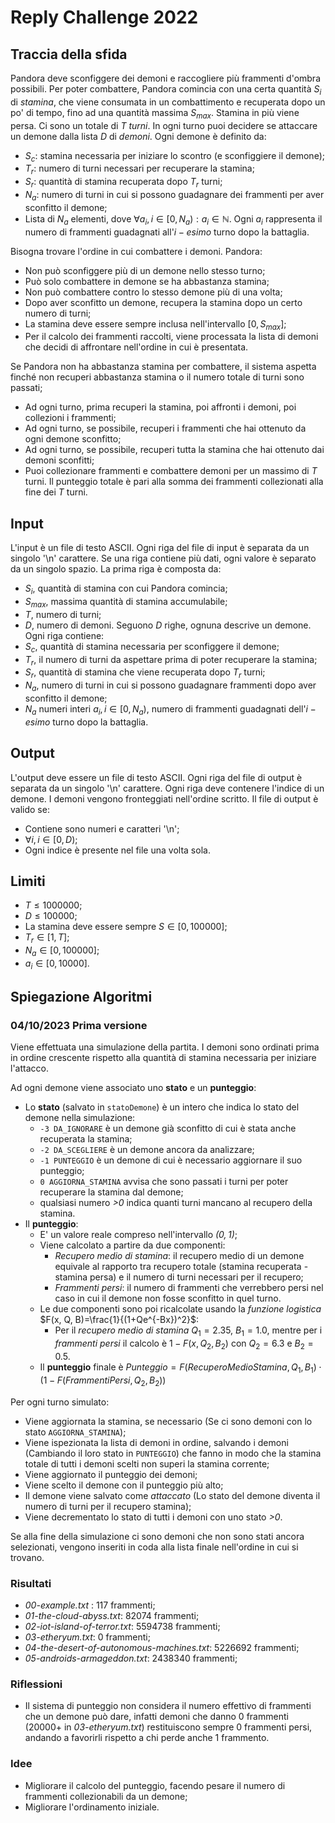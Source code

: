 # Reply Challenge 2022

## Traccia della sfida
Pandora deve sconfiggere dei demoni e raccogliere più frammenti d'ombra possibili.
Per poter combattere, Pandora comincia con una certa quantità $S_{i}$ di *stamina*, che viene consumata in un combattimento e recuperata dopo un po' di tempo, fino ad una quantità massima $S_{max}$. Stamina in più viene persa.
Ci sono un totale di $T$ *turni*. In ogni turno puoi decidere se attaccare un demone dalla lista $D$ di *demoni*.
Ogni demone è definito da:
- $S_{c}$: stamina necessaria per iniziare lo scontro (e sconfiggiere il demone);
- $T_{r}$: numero di turni necessari per recuperare la stamina;
- $S_{r}$: quantità di stamina recuperata dopo $T_{r}$ turni;
- $N_{a}$: numero di turni in cui si possono guadagnare dei frammenti per aver sconfitto il demone;
- Lista di $N_{a}$ elementi, dove $\forall a_{i}, i\in [0,N_{a}):a_{i}\in \mathbb{N}$. Ogni $a_{i}$ rappresenta il numero di frammenti guadagnati all'$i-esimo$ turno dopo la battaglia.

Bisogna trovare l'ordine in cui combattere i demoni.
Pandora:
- Non può sconfiggere più di un demone nello stesso turno;
- Può solo combattere in demone se ha abbastanza stamina;
- Non può combattere contro lo stesso demone più di una volta;
- Dopo aver sconfitto un demone, recupera la stamina dopo un certo numero di turni;
- La stamina deve essere sempre inclusa nell'intervallo $[0,S_{max}]$;
- Per il calcolo dei frammenti raccolti, viene processata la lista di demoni che decidi di affrontare nell'ordine in cui è presentata. 

Se Pandora non ha abbastanza stamina per combattere, il sistema aspetta finché non recuperi abbastanza stamina o il numero totale di turni sono passati;
- Ad ogni turno, prima recuperi la stamina, poi affronti i demoni, poi collezioni i frammenti;
- Ad ogni turno, se possibile, recuperi i frammenti che hai ottenuto da ogni demone sconfitto;
- Ad ogni turno, se possibile, recuperi tutta la stamina che hai ottenuto dai demoni sconfitti;
- Puoi collezionare frammenti e combattere demoni per un massimo di $T$ turni.
Il punteggio totale è pari alla somma dei frammenti collezionati alla fine dei $T$ turni.

## Input
L'input è un file di testo ASCII. Ogni riga del file di input è separata da un singolo '\n' carattere. Se una riga contiene più dati, ogni valore è separato da un singolo spazio.
La prima riga è composta da:
- $S_{i}$, quantità di stamina con cui Pandora comincia;
- $S_{max}$, massima quantità di stamina accumulabile;
- $T$, numero di turni;
- $D$, numero di demoni.
Seguono $D$ righe, ognuna descrive un demone. Ogni riga contiene:
- $S_{c}$, quantità di stamina necessaria per sconfiggere il demone;
- $T_{r}$, il numero di turni da aspettare prima di poter recuperare la stamina;
- $S_{r}$, quantità di stamina che viene recuperata dopo $T_{r}$ turni;
- $N_{a}$, numero di turni in cui si possono guadagnare frammenti dopo aver sconfitto il demone;
- $N_{a}$ numeri interi $a_{i}, i\in [0,N_{a})$, numero di frammenti guadagnati dell'$i-esimo$ turno dopo la battaglia.
  
## Output
L'output deve essere un file di testo ASCII. Ogni riga del file di output è separata da un singolo '\n' carattere. Ogni riga deve contenere l'indice di un demone. I demoni vengono fronteggiati nell'ordine scritto.
Il file di output è valido se:
- Contiene sono numeri e caratteri '\n';
- $\forall i, i\in [0,D)$;
- Ogni indice è presente nel file una volta sola.
  
## Limiti
- $T \le 1000000$;
- $D \le 100000$;
- La stamina deve essere sempre $S \in [0,100000]$;
- $T_{r} \in [1,T]$;
- $N_{a} \in [0,100000]$;
- $a_{i} \in [0,10000]$.

## Spiegazione Algoritmi
### 04/10/2023 Prima versione
Viene effettuata una simulazione della partita. I demoni sono ordinati prima in ordine crescente rispetto alla quantità di stamina necessaria per iniziare l'attacco.

Ad ogni demone viene associato uno **stato** e un **punteggio**:
- Lo **stato** (salvato in ```statoDemone```) è un intero che indica lo stato del demone nella simulazione:
  - ```-3 DA_IGNORARE``` è un demone già sconfitto di cui è stata anche recuperata la stamina;
  - ```-2 DA_SCEGLIERE``` è un demone ancora da analizzare;
  - ```-1 PUNTEGGIO``` è un demone di cui è necessario aggiornare il suo punteggio;
  - ```0 AGGIORNA_STAMINA``` avvisa che sono passati i turni per poter recuperare la stamina dal demone;
  - qualsiasi numero *>0* indica quanti turni mancano al recupero della stamina.
- Il **punteggio**:
  - E' un valore reale compreso nell'intervallo *$(0, 1)$*; 
  - Viene calcolato a partire da due componenti:
    - *Recupero medio di stamina*: il recupero medio di un demone equivale al rapporto tra recupero totale (stamina recuperata - stamina persa) e il numero di turni necessari per il recupero;
    - *Frammenti persi*: il numero di frammenti che verrebbero persi nel caso in cui il demone non fosse sconfitto in quel turno.
  - Le due componenti sono poi ricalcolate usando la *funzione logistica* $F(x, Q, B)=\frac{1}{(1+Qe^{-Bx})^2}$:
    - Per il *recupero medio di stamina* $Q_{1}=2.35$, $B_{1}=1.0$, mentre per i *frammenti persi* il calcolo è $1 - F(x, Q_{2}, B_{2})$ con $Q_{2} = 6.3$ e $B_{2} = 0.5$.
  - Il **punteggio** finale è $Punteggio = F(RecuperoMedioStamina, Q_{1}, B_{1}) \cdot (1-F(FrammentiPersi, Q_{2}, B_{2}))$


Per ogni turno simulato:
- Viene aggiornata la stamina, se necessario (Se ci sono demoni con lo stato ```AGGIORNA_STAMINA```);
- Viene ispezionata la lista di demoni in ordine, salvando i demoni (Cambiando il loro stato in ```PUNTEGGIO```) che fanno in modo che la stamina totale di tutti i demoni scelti non superi la stamina corrente;
- Viene aggiornato il punteggio dei demoni;
- Viene scelto il demone con il punteggio più alto;
- Il demone viene salvato come *attaccato* (Lo stato del demone diventa il numero di turni per il recupero stamina);
- Viene decrementato lo stato di tutti i demoni con uno stato *>0*.


Se alla fine della simulazione ci sono demoni che non sono stati ancora selezionati, vengono inseriti in coda alla lista finale nell'ordine in cui si trovano.

### Risultati
- *00-example.txt* : 117 frammenti;
- *01-the-cloud-abyss.txt*: 82074 frammenti;
- *02-iot-island-of-terror.txt*: 5594738 frammenti;
- *03-etheryum.txt*: 0 frammenti;
- *04-the-desert-of-autonomous-machines.txt*: 5226692 frammenti;
- *05-androids-armageddon.txt*: 2438340 frammenti;

### Riflessioni
- Il sistema di punteggio non considera il numero effettivo di frammenti che un demone può dare, infatti demoni che danno 0 frammenti (20000+ in *03-etheryum.txt*) restituiscono sempre 0 frammenti persi, andando a favorirli rispetto a chi perde anche 1 frammento.

### Idee
- Migliorare il calcolo del punteggio, facendo pesare il numero di frammenti collezionabili da un demone;
- Migliorare l'ordinamento iniziale. 